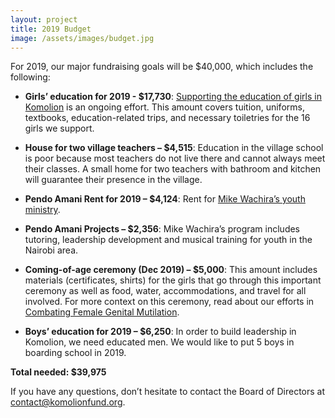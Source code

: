 ```yaml
---
layout: project
title: 2019 Budget
image: /assets/images/budget.jpg
---
```

For 2019, our major fundraising goals will be $40,000, which includes the following:

- **Girls’ education for 2019 - $17,730**: [Supporting the education of girls in Komolion](/projects/girls_education.html)
is an ongoing effort. This amount covers tuition, uniforms, textbooks, education-related trips, and necessary toiletries
for the 16 girls we support.

- **House for two village teachers – $4,515**: Education in the village school is poor because most teachers do not live
there and cannot always meet their classes. A small home for two teachers with bathroom and kitchen will guarantee their
presence in the village.

- **Pendo Amani Rent for 2019 – $4,124**: Rent for [Mike Wachira’s youth ministry](/projects/pendo_amani.html).

- **Pendo Amani Projects – $2,356**: Mike Wachira’s program includes tutoring, leadership development and musical
training for youth in the Nairobi area.

- **Coming-of-age ceremony (Dec 2019) – $5,000**: This amount includes materials (certificates, shirts) for the girls
that go through this important ceremony as well as food, water, accommodations, and travel for all involved. For more
context on this ceremony, read about our efforts in [Combating Female Genital Mutilation](/projects/combating_fgm.html).

- **Boys’ education for 2019 – $6,250**: In order to build leadership in Komolion, we need educated men. We would like
to put 5 boys in boarding school in 2019.

**Total needed: $39,975**

If you have any questions, don’t hesitate to contact the Board of Directors at
[contact@komolionfund.org](mailto:contact@komolionfund.org).
